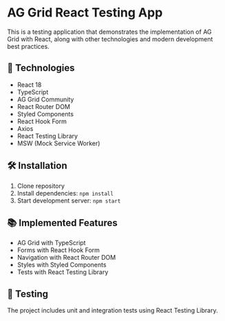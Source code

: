 # AG Grid React Testing App

This is a testing application that demonstrates the implementation of AG Grid with React, along with other technologies and modern development best practices.

## 🚀 Technologies

- React 18
- TypeScript
- AG Grid Community
- React Router DOM
- Styled Components
- React Hook Form
- Axios
- React Testing Library
- MSW (Mock Service Worker)

## 🛠️ Installation

1. Clone repository
2. Install dependencies: `npm install`
3. Start development server: `npm start`

## 📚 Implemented Features

- AG Grid with TypeScript
- Forms with React Hook Form
- Navigation with React Router DOM
- Styles with Styled Components
- Tests with React Testing Library

## 🧪 Testing

The project includes unit and integration tests using React Testing Library.

